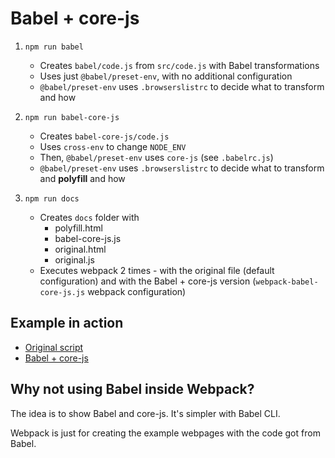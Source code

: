 # Babel + core-js

1. `npm run babel`
   * Creates `babel/code.js` from `src/code.js` with Babel transformations
   * Uses just `@babel/preset-env`, with no additional configuration 
   * `@babel/preset-env` uses `.browserslistrc` to decide what to transform and how

2. `npm run babel-core-js`
   * Creates `babel-core-js/code.js`
   * Uses `cross-env` to change `NODE_ENV`
   * Then, `@babel/preset-env` uses `core-js` (see `.babelrc.js`)
   * `@babel/preset-env` uses `.browserslistrc` to decide what to transform and **polyfill** and how

3. `npm run docs`
   * Creates `docs` folder with
     * polyfill.html
     * babel-core-js.js
     * original.html
     * original.js
   * Executes webpack 2 times - with the original file (default configuration) and with the Babel + core-js version (`webpack-babel-core-js.js` webpack configuration)

## Example in action
* [Original script](https://mat3e.github.io/polyfill/original.html)
* [Babel + core-js](https://mat3e.github.io/polyfill/polyfill.html)

## Why not using Babel inside Webpack?
The idea is to show Babel and core-js. It's simpler with Babel CLI. 

Webpack is just for creating the example webpages with the code got from Babel.
